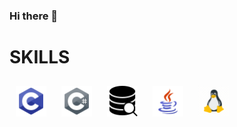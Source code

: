 ### Hi there 👋

<h1>SKILLS</h1>
<img src="c_icon.png" alt="C Icon" width="49" style="display: inline-block; margin: 10px;">
<img src="csharp_icon.png" alt="C# Icon" width="49" style="display: inline-block; margin: 10px;">
<img src="data_base_icon.png" alt="Database Icon" width="49" style="display: inline-block; margin: 10px;">
<img src="java_icon.png" alt="Java Icon" width="49" style="display: inline-block; margin: 10px;">
<img src="linux_icon_gif.gif" alt="Linux Icon (GIF)" width="49" style="display: inline-block; margin: 10px;">


<!--
**P0ll021/P0ll021** is a ✨ _special_ ✨ repository because its `README.md` (this file) appears on your GitHub profile.

Here are some ideas to get you started:

- 🔭 I’m currently working on ...
- 🌱 I’m currently learning ...
- 👯 I’m looking to collaborate on ...
- 🤔 I’m looking for help with ...
- 💬 Ask me about ...
- 📫 How to reach me: ...
- 😄 Pronouns: ...
- ⚡ Fun fact: ...
-->
